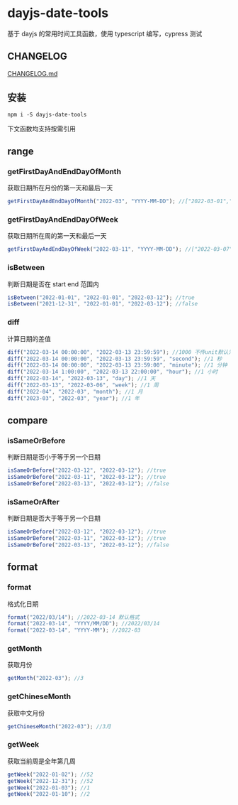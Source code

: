 # dayjs-date-tools

基于 dayjs 的常用时间工具函数，使用 typescript 编写，cypress 测试

## CHANGELOG

[CHANGELOG.md](/CHANGELOG.md)

## 安装

`npm i -S dayjs-date-tools`

下文函数均支持按需引用

## range

### getFirstDayAndEndDayOfMonth

获取日期所在月份的第一天和最后一天

```ts
getFirstDayAndEndDayOfMonth("2022-03", "YYYY-MM-DD"); //["2022-03-01","2022-03-31"]
```

### getFirstDayAndEndDayOfWeek

获取日期所在周的第一天和最后一天

```ts
getFirstDayAndEndDayOfWeek("2022-03-11", "YYYY-MM-DD"); //["2022-03-07","2022-03-13"]
```

### isBetween

判断日期是否在 start end 范围内

```ts
isBetween("2022-01-01", "2022-01-01", "2022-03-12"); //true
isBetween("2021-12-31", "2022-01-01", "2022-03-12"); //false
```

### diff

计算日期的差值

```ts
diff("2022-03-14 00:00:00", "2022-03-13 23:59:59"); //1000 不传unit默认为毫秒
diff("2022-03-14 00:00:00", "2022-03-13 23:59:59", "second"); //1 秒
diff("2022-03-14 00:00:00", "2022-03-13 23:59:00", "minute"); //1 分钟
diff("2022-03-14 1:00:00", "2022-03-13 22:00:00", "hour"); //1 小时
diff("2022-03-14", "2022-03-13", "day"); //1 天
diff("2022-03-13", "2022-03-06", "week"); //1 周
diff("2022-04", "2022-03", "month"); //1 月
diff("2023-03", "2022-03", "year"); //1 年
```

## compare

### isSameOrBefore

判断日期是否小于等于另一个日期

```ts
isSameOrBefore("2022-03-12", "2022-03-12"); //true
isSameOrBefore("2022-03-11", "2022-03-12"); //true
isSameOrBefore("2022-03-13", "2022-03-12"); //false
```

### isSameOrAfter

判断日期是否大于等于另一个日期

```ts
isSameOrBefore("2022-03-12", "2022-03-12"); //true
isSameOrBefore("2022-03-11", "2022-03-12"); //true
isSameOrBefore("2022-03-13", "2022-03-12"); //false
```

## format

### format

格式化日期

```ts
format("2022/03/14"); //2022-03-14 默认格式
format("2022-03-14", "YYYY/MM/DD"); //2022/03/14
format("2022-03-14", "YYYY-MM"); //2022-03
```

### getMonth

获取月份

```ts
getMonth("2022-03"); //3
```

### getChineseMonth

获取中文月份

```ts
getChineseMonth("2022-03"); //3月
```

### getWeek

获取当前周是全年第几周

```ts
getWeek("2022-01-02"); //52
getWeek("2022-12-31"); //52
getWeek("2022-01-03"); //1
getWeek("2022-01-10"); //2
```
